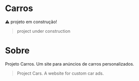 # Carros
:warning: projeto em construção! 
<blockquote>
  project under construction
</blockquote>


# Sobre
Projeto Carros. Um site para anúncios de carros personalizados. 
<blockquote>
  Project Cars. A website for custom car ads.
</blockquote>
